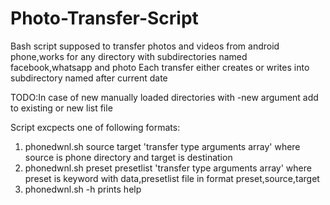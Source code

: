 # Photo-Transfer-Script
Bash script supposed to transfer photos and videos from android phone,works for any directory with subdirectories named facebook,whatsapp and photo
Each transfer either creates or writes into subdirectory named after current date

TODO:In case of new manually loaded directories with -new argument add to existing or new list file

Script excpects one of following formats:
1) phonedwnl.sh source target 'transfer type arguments array'
  where source is phone directory and target is destination
2) phonedwnl.sh preset presetlist 'transfer type arguments array'
  where preset is keyword with data,presetlist file in format preset,source,target
3) phonedwnl.sh -h
  prints help

